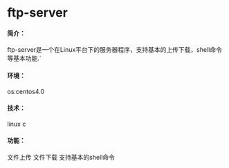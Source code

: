 # ftp-server

#### 简介：
  ftp-server是一个在Linux平台下的服务器程序，支持基本的上传下载，shell命令等基本功能.`

#### 环境：
 os:centos4.0

#### 技术：
 linux c

#### 功能：
 文件上传
 文件下载
 支持基本的shell命令



